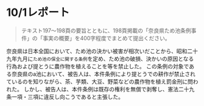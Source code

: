 # 10/1レポート

> テキスト197～198頁の要旨とともに、198頁掲載の「奈良県ため池条例事件」の「事実の概要」を400字程度でまとめて提出ください。

奈良県は日本全国において、ため池の決かい被害が相次いだことから、昭和二十九年九月に`ため池の保全に関する条例`を定め、ため池の破損、決かいの原因となる行為および提とうに農作物を植えることを等を禁止した。
この条例の対象である奈良県のa池において、被告人は、本件条例により提とうでの耕作が禁止されているのを知りながら、茶、芋類、大豆、野菜などの農作物を植え罰金刑に問われた。
しかし、被告人は、本件条例は既存の権利を無償で剥奪し、憲法二十九条一項・三項に違反し向こうであると主張した。
